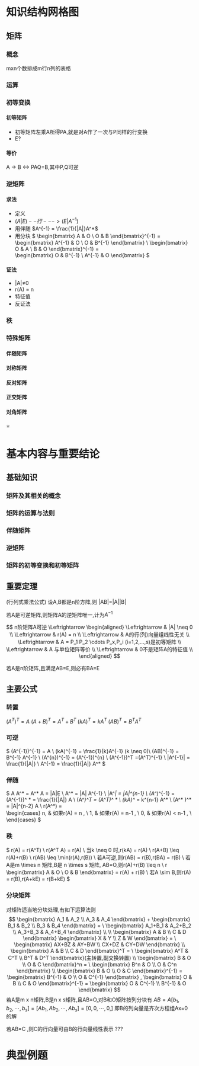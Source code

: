 # 知识结构网格图
## 矩阵
### 概念
mxn个数排成m行n列的表格
### 运算

### 初等变换
#### 初等矩阵
- 初等矩阵左乘A所得PA,就是对A作了一次与P同样的行变换
- E?
#### 等价
A -> B <-> PAQ=B,其中P,Q可逆
### 逆矩阵
#### 求法
- 定义
- $(A|E)--行--->(E|A^{-1})$
- 用伴随 $A^{-1} = \frac{1}{|A|}A^*$ 
- 用分块
$
\begin{bmatrix}
    A & O \\
    O & B
\end{bmatrix}^{-1} 
=\
\begin{bmatrix}
    A^{-1} & O \\
    O & B^{-1}
\end{bmatrix}
\\
\begin{bmatrix}
    O & A \\
    B & O
\end{bmatrix}^{-1}
=\
\begin{bmatrix}
    O & B^{-1} \\
    A^{-1} & O
\end{bmatrix}
$
#### 证法
- |A|$\neq$0
- r(A) = n
- 特征值
- 反证法
### 秩
### 特殊矩阵
#### 伴随矩阵
#### 对称矩阵
#### 反对矩阵
#### 正交矩阵
#### 对角矩阵
:star:


# 基本内容与重要结论
## 基础知识
### 矩阵及其相关的概念
### 矩阵的运算与法则
### 伴随矩阵
### 逆矩阵
### 矩阵的初等变换和初等矩阵

## 重要定理
(行列式乘法公式) 设A,B都是n阶方阵,则
|AB|=|A||B|

若A是可逆矩阵,则矩阵A的逆矩阵唯一,计为$A^{-1}$

$$
n阶矩阵A可逆 \Leftrightarrow 
\begin{aligned}
    \Leftrightarrow & |A| \neq 0 \\
    \Leftrightarrow & r(A) = n \\
    \Leftrightarrow & A的行(列)向量组线性无关 \\
    \Leftrightarrow & A = P_1 P_2 \cdots P_x,P_i (i=1,2,...,s)是初等矩阵 \\
    \Leftrightarrow & A 与单位矩阵等价 \\
    \Leftrightarrow & 0不是矩阵A的特征值 \\
\end{aligned}
$$

若A是n阶矩阵,且满足AB=E,则必有BA=E


## 主要公式
### 转置
$(A^T)^T = A$ 
$(A+B)^T = A^T+B^T$ 
$(kA)^T = kA^T$ 
$(AB)^T = B^T A^T$ 

### 可逆
$
(A^{-1})^{-1} = A \\
(kA)^{-1} = \frac{1}{k}A^{-1} (k \neq 0)\\
(AB)^{-1} = B^{-1} A^{-1} \\
(A^{n})^{-1} = (A^{-1})^{n} \\
(A^{-1})^T =(A^T)^{-1} \\
|A^{-1}| = \frac{1}{|A|} \\
A^{-1} = \frac{1}{|A|} A^*
$ 

### 伴随 
$
A A^* = A^* A = |A|E \\
A^* = |A| A^{-1} \\
|A^*| = |A|^{n-1} \\
(A^*)^{-1} = (A^{-1})^ * = \frac{1}{|A|} A \\
(A^*)^T = (A^T)^ * \\
(kA)^* = k^{n-1} A^* \\
(A^* )^* = |A|^{n-2} A \\
r(A^*) = \
\begin{cases}
    n, & 如果r(A) = n , \\
    1, & 如果r(A) = n-1 , \\
    0, & 如果r(A) < n-1 , \\
\end{cases}
$

### 秩
$
r(A) = r(A^T) \\
r(A^T A) = r(A) \\
当k \neq 0 时,r(kA) = r(A) \\
r(A+B) \leq r(A)+r(B) \\
r(AB) \leq \min(r(A),r(B)) \\
若A可逆,则r(AB) = r(B),r(BA) = r(B) \\ 
若A是m \times n 矩阵,B是 n \times s 矩阵, AB=O,则r(A)+r(B) \leq n \\
r \
\begin{bmatrix}
    A & O \\
    O & B 
\end{bmatrix}
= r(A) + r(B) \\
若A \sim B,则r(A) = r(B),r(A+kE) = r(B+kE)
$
### 分块矩阵
对矩阵适当地分块处理,有如下运算法则
$$
\begin{bmatrix}
    A_1 & A_2 \\
    A_3 & A_4
\end{bmatrix}
+ 
\begin{bmatrix}
    B_1 & B_2 \\
    B_3 & B_4
\end{bmatrix}
= \
\begin{bmatrix}
    A_1+B_1 & A_2+B_2 \\
    A_3+B_3 & A_4+B_4
\end{bmatrix}
\\
\\
\begin{bmatrix}
    A & B \\
    C & D
\end{bmatrix}
\begin{bmatrix}
    X & Y \\
    Z & W
\end{bmatrix}
= \
\begin{bmatrix}
    AX+BZ & AY+BW \\
    CX+DZ & CY+DW
\end{bmatrix}
\\
\begin{bmatrix}
    A & B \\
    C & D
\end{bmatrix}^T
= \
\begin{bmatrix}
    A^T & C^T \\
    B^T & D^T
\end{bmatrix}(主转置,副交换转置)
\\
\begin{bmatrix}
    B & O \\
    O & C
\end{bmatrix}^n
= \ 
\begin{bmatrix}
    B^n & O \\
    O & C^n
\end{bmatrix}
\\
\begin{bmatrix}
    B & O \\
    O & C
\end{bmatrix}^{-1} = 
\begin{bmatrix}
    B^{-1} & O \\
    O & C^{-1}
\end{bmatrix} ,
\begin{bmatrix}
    O & B \\
    C & O
\end{bmatrix}^{-1} = 
\begin{bmatrix}
    O & C^{-1} \\
    B^{-1} & O
\end{bmatrix}
$$
若A是m x n矩阵,B是n x s矩阵,且AB=O,对B和O矩阵按列分块有
$AB = A[b_1, b_2,\cdots ,b_s] = [A b_1, A b_2,\cdots ,A b_s] = [0,0,\cdots,0,]$
即B的列向量是齐次方程组Ax=0的解 

若AB=C ,则C的行向量可由B的行向量线性表示 ???



# 典型例题